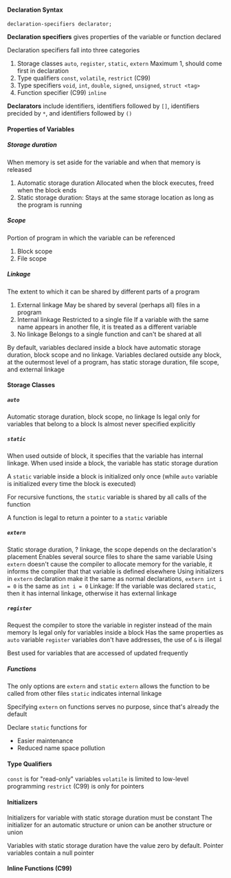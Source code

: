 #### Declaration Syntax
```none
declaration-specifiers declarator;
```

**Declaration specifiers** gives properties of the variable or function declared

Declaration specifiers fall into three categories
1. Storage classes
    `auto`, `register`,  `static`, `extern`
    Maximum 1, should come first in declaration
2. Type qualifiers
    `const`, `volatile`, `restrict` (C99)
3. Type specifiers
    `void`, `int`, `double`, `signed`, `unsigned`, `struct <tag>`
4. Function specifier (C99)
    `inline`
    
**Declarators** include identifiers, identifiers followed by `[]`, identifiers precided by `*`, and identifiers followed by `()`

#### Properties of Variables
##### Storage duration
When memory is set aside for the variable and when that memory is released
1. Automatic storage duration
    Allocated when the block executes, freed when the block ends
2. Static storage duration: 
    Stays at the same storage location as long as the program is running

##### Scope
Portion of program in which the variable can be referenced
1. Block scope
2. File scope

##### Linkage
The extent to which it can be shared by different parts of a program
1. External linkage
    May be shared by several (perhaps all) files in a program
2. Internal linkage
    Restricted to a single file
    If a variable with the same name appears in another file, it is treated as a different variable
 3. No linkage
     Belongs to a single function and can't be shared at all
     
By default, variables declared inside a block have automatic storage duration, block scope and no linkage. Variables declared outside any block, at the outermost level of a program, has static storage duration, file scope, and external linkage

#### Storage Classes
##### `auto`
Automatic storage duration, block scope, no linkage
Is legal only for variables that belong to a block
Is almost never specified explicitly

##### `static`
When used outside of block, it specifies that the variable has internal linkage. When used inside a block, the variable has static storage duration

A `static` variable inside a block is initialized only once (while `auto` variable is initialized every time the block is executed)

For recursive functions, the `static` variable is shared by all calls of the function

A function is legal to return a pointer to a `static` variable

##### `extern`
Static storage duration, ? linkage, the scope depends on the declaration's placement
Enables several source files to share the same variable
Using `extern` doesn't cause the compiler to allocate memory for the variable, it informs the compiler that that variable is defined elsewhere
Using initializers in `extern` declaration make it the same as normal declarations,  `extern int i = 0` is the same as `int i = 0`
Linkage: 
If the variable was declared `static`, then it has internal linkage, otherwise it has external linkage

##### `register`
Request the compiler to store the variable in register instead of the main memory
Is legal only for variables inside a block
Has the same properties as `auto` variable
`register` variables don't have addresses, the use of `&` is illegal

Best used for variables that are accessed of updated frequently

##### Functions
The only options are `extern` and `static`
`extern` allows the function to be called from other files
`static` indicates internal linkage

Specifying `extern` on functions serves no purpose, since that's already the default

Declare `static` functions for 
- Easier maintenance
- Reduced name space pollution

#### Type Qualifiers
`const` is for "read-only" variables
`volatile` is limited to low-level programming
`restrict` (C99) is only for pointers

#### Initializers
Initializers for variable with static storage duration must be constant
The initializer for an automatic structure or union can be another structure or union

Variables with static storage duration have the value zero by default. Pointer variables contain a null pointer

#### Inline Functions (C99)
